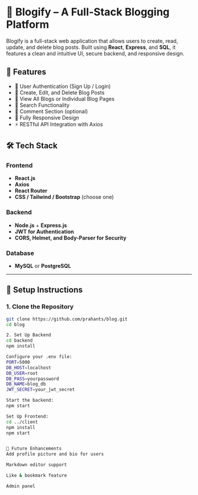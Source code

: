 # 📝 Blogify – A Full-Stack Blogging Platform

Blogify is a full-stack web application that allows users to create, read, update, and delete blog posts. Built using **React**, **Express**, and **SQL**, it features a clean and intuitive UI, secure backend, and responsive design.

## 🚀 Features

- 🔐 User Authentication (Sign Up / Login)
- 📝 Create, Edit, and Delete Blog Posts
- 📰 View All Blogs or Individual Blog Pages
- 🔎 Search Functionality
- 💬 Comment Section (optional)
- 📱 Fully Responsive Design
- ⚡ RESTful API Integration with Axios

## 🛠️ Tech Stack

### Frontend
- **React.js**
- **Axios**
- **React Router**
- **CSS / Tailwind / Bootstrap** (choose one)

### Backend
- **Node.js** + **Express.js**
- **JWT for Authentication**
- **CORS, Helmet, and Body-Parser for Security**

### Database
- **MySQL** or **PostgreSQL**

---

## 🔧 Setup Instructions

### 1. Clone the Repository

```bash
git clone https://github.com/prahants/blog.git
cd blog

2. Set Up Backend
cd backend
npm install

Configure your .env file:
PORT=5000
DB_HOST=localhost
DB_USER=root
DB_PASS=yourpassword
DB_NAME=blog_db
JWT_SECRET=your_jwt_secret

Start the backend:
npm start

Set Up Frontend:
cd ../client
npm install
npm start


🧠 Future Enhancements
Add profile picture and bio for users

Markdown editor support

Like & bookmark feature

Admin panel



